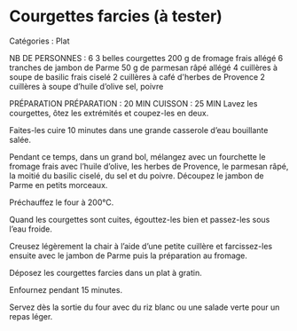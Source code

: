 # Courgettes farcies (à tester)

Catégories : Plat

NB DE PERSONNES : 6
3 belles courgettes
200 g de fromage frais allégé
6 tranches de jambon de Parme
50 g de parmesan râpé allégé
4 cuillères à soupe de basilic frais ciselé
2 cuillères à café d'herbes de Provence
2 cuillères à soupe d’huile d’olive
sel, poivre

PRÉPARATION
PRÉPARATION : 20 MIN CUISSON : 25 MIN
Lavez les courgettes, ôtez les extrémités et coupez-les en deux.

Faites-les cuire 10 minutes dans une grande casserole d’eau bouillante salée.

Pendant ce temps, dans un grand bol, mélangez avec un fourchette le fromage frais avec l’huile d’olive, les herbes de Provence, le parmesan râpé, la moitié du basilic ciselé, du sel et du poivre. 
Découpez le jambon de Parme en petits morceaux.

Préchauffez le four à 200°C.

Quand les courgettes sont cuites, égouttez-les bien et passez-les sous l’eau froide.

Creusez légèrement la chair à l’aide d’une petite cuillère et farcissez-les ensuite avec le jambon de Parme puis la préparation au fromage.

Déposez les courgettes farcies dans un plat à gratin.

Enfournez pendant 15 minutes.

Servez dès la sortie du four avec du riz blanc ou une salade verte pour un repas léger.

